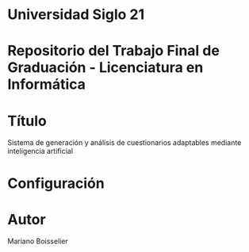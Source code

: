
# Universidad Siglo 21

# Repositorio del Trabajo Final de Graduación - Licenciatura en Informática


# Título
Sistema de generación y análisis de cuestionarios adaptables mediante inteligencia artificial

# Configuración

# Autor

Mariano Boisselier
